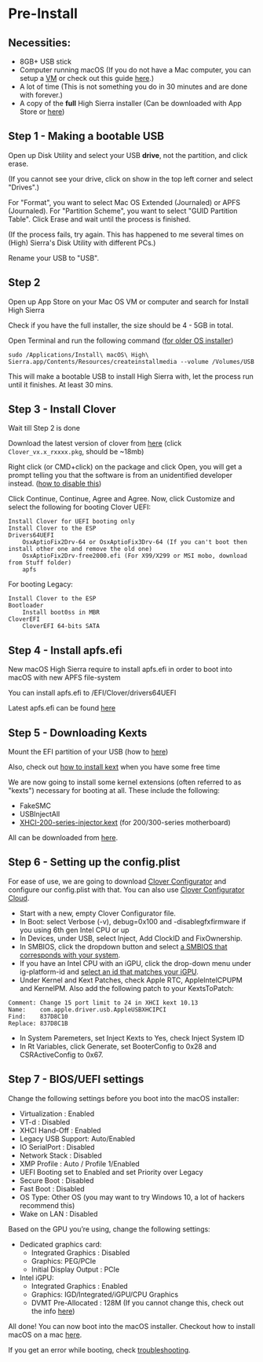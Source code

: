 # Pre-Install

## Necessities:
* 8GB+ USB stick
* Computer running macOS (If you do not have a Mac computer, you can setup a [VM](https://techsviewer.com/install-macos-high-sierra-vmware-windows/) or check out this guide [here](InternetInstall.md#install-macosx-directly-from-the-internet).)
* A lot of time (This is not something you do in 30 minutes and are done with forever.)
* A copy of the **full** High Sierra installer (Can be downloaded with App Store or [here](https://docs.google.com/spreadsheets/d/1WQ87XQKgJVPPub_CbjoHsUscgyxrGg3DWzZz7Nnf_RU/edit#gid=90089690))

## Step 1 - Making a bootable USB
Open up Disk Utility and select your USB **drive**, not the partition, and click erase. 

(If you cannot see your drive, click on show in the top left corner and select "Drives".)

For "Format", you want to select Mac OS Extended (Journaled) or APFS (Journaled). For "Partition Scheme", you want to select "GUID Partition Table". Click Erase and wait until the process is finished. 

(If the process fails, try again. This has happened to me several times on (High) Sierra's Disk Utility with different PCs.)

Rename your USB to "USB".

## Step 2
Open up App Store on your Mac OS VM or computer and search for Install High Sierra

Check if you have the full installer, the size should be 4 - 5GB in total.

Open Terminal and run the following command ([for older OS installer](https://support.apple.com/en-us/HT201372))

```
sudo /Applications/Install\ macOS\ High\ Sierra.app/Contents/Resources/createinstallmedia --volume /Volumes/USB
```

This will make a bootable USB to install High Sierra with, let the process run until it finishes. At least 30 mins.


## Step 3 - Install Clover
Wait till Step 2 is done

Download the latest version of clover from [here](https://github.com/Dids/clover-builder/releases/) (click `Clover_vx.x_rxxxx.pkg`, should be ~18mb)

Right click (or CMD+click) on the package and click Open, you will get a prompt telling you that the software is from an unidentified developer instead. ([how to disable this](http://osxdaily.com/2016/09/27/allow-apps-from-anywhere-macos-gatekeeper/))

Click Continue, Continue, Agree and Agree. Now, click Customize and select the following for booting Clover UEFI:
```
Install Clover for UEFI booting only
Install Clover to the ESP
Drivers64UEFI
    OsxAptioFix2Drv-64 or OsxAptioFix3Drv-64 (If you can't boot then install other one and remove the old one)
    OsxAptioFix2Drv-free2000.efi (For X99/X299 or MSI mobo, download from Stuff folder)
    apfs
```

For booting Legacy:
```
Install Clover to the ESP
Bootloader
    Install boot0ss in MBR
CloverEFI
    CloverEFI 64-bits SATA
```

## Step 4 - Install apfs.efi

New macOS High Sierra require to install apfs.efi in order to boot into macOS with new APFS file-system

You can install apfs.efi to /EFI/Clover/drivers64UEFI

Latest apfs.efi can be found [here](https://github.com/piiiggg/apfs.efi)

## Step 5 - Downloading Kexts

Mount the EFI partition of your USB (how to [here](Tips.md#how-to-mount-efi))

Also, check out [how to install kext](Tips.md#how-to-install-kexts) when you have some free time

We are now going to install some kernel extensions (often referred to as "kexts") necessary for booting at all. These include the following:
* FakeSMC
* USBInjectAll
* [XHCI-200-series-injector.kext](https://github.com/piiiggg/Ramblings-of-a-hackintosher-High-Sierra/blob/master/Stuff/XHCI-200-series-injector.kext.zip) (for 200/300-series motherboard)

All can be downloaded from [here](http://docs.google.com/spreadsheets/d/1WQ87XQKgJVPPub_CbjoHsUscgyxrGg3DWzZz7Nnf_RU/).

## Step 6 - Setting up the config.plist
For ease of use, we are going to download [Clover Configurator](http://mackie100projects.altervista.org/download-clover-configurator/) and configure our config.plist with that. You can also use [Clover Configurator Cloud](http://cloudclovereditor.altervista.org/cce/index.php). 

* Start with a new, empty Clover Configurator file.
* In Boot: select Verbose (-v), debug=0x100 and -disablegfxfirmware if you using 6th gen Intel CPU or up
* In Devices, under USB, select Inject, Add ClockID and FixOwnership. 
* In SMBIOS, click the dropdown button and select [a SMBIOS that corresponds with your system](SMBIOS.md).
* If you have an Intel CPU with an iGPU, click the drop-down menu under ig-platform-id and [select an id that matches your iGPU](ig-platform-id.md). 
* Under Kernel and Kext Patches, check Apple RTC, AppleIntelCPUPM and KernelPM. Also add the following patch to your KextsToPatch:
```
Comment: Change 15 port limit to 24 in XHCI kext 10.13
Name:    com.apple.driver.usb.AppleUSBXHCIPCI
Find:    837D8C10
Replace: 837D8C1B
```
* In System Paremeters, set Inject Kexts to Yes, check Inject System ID
* In Rt Variables, click Generate, set BooterConfig to 0x28 and CSRActiveConfig to 0x67.

## Step 7 - BIOS/UEFI settings

Change the following settings before you boot into the macOS installer:

* Virtualization : Enabled
* VT-d : Disabled
* XHCI Hand-Off : Enabled
* Legacy USB Support: Auto/Enabled
* IO SerialPort : Disabled
* Network Stack : Disabled
* XMP Profile :  Auto / Profile 1/Enabled
* UEFI Booting set to Enabled and set Priority over Legacy
* Secure Boot : Disabled
* Fast Boot : Disabled
* OS Type: Other OS (you may want to try Windows 10, a lot of hackers recommend this)
* Wake on LAN : Disabled

Based on the GPU you’re using, change the following settings:
- Dedicated graphics card:
  - Integrated Graphics : Disabled 
  - Graphics: PEG/PCIe 
  - Initial Display Output : PCIe
- Intel iGPU:
  - Integrated Graphics : Enabled
  - Graphics: IGD/Integrated/iGPU/CPU Graphics
  - DVMT Pre-Allocated : 128M (If you cannot change this, check out the info [here](Tips.md#intelgraphicsdvmtfixup))

All done! You can now boot into the macOS installer.
Checkout how to install macOS on a mac [here](https://support.apple.com/en-us/HT204904).

If you get an error while booting, check [troubleshooting](Trobleshooting.md).

